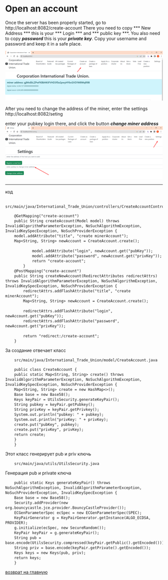 # Open an account

Once the server has been properly started, go to http://localhost:8082/create-account
There you need to copy *** New Address *** this is your *** Login *** and *** public key ***.
You also need to copy ***password*** this is your ***private key***.
Copy your username and password and keep it in a safe place.

![how to create an account](../screenshots/create-accountEng.png)

After you need to change the address of the miner, enter the settings http://localhost:8082/seting

enter your pubkey login there, and click the button ***change miner address***
![change miner address](../screenshots/change-minerEng.png)
____

код 
````
    src/main/java/International_Trade_Union/controllers/CreateAccountController.java
````
````
    @GetMapping("create-account")
    public String createAccount(Model model) throws InvalidAlgorithmParameterException, NoSuchAlgorithmException, InvalidKeySpecException, NoSuchProviderException {
    model.addAttribute("title", "create minerAccount");
    Map<String, String> newAccount = CreateAccount.create();

            model.addAttribute("login", newAccount.get("pubKey"));
            model.addAttribute("password", newAccount.get("privKey"));
            return "create-account";
        }
    @PostMapping("create-account")
    public String createNewAccount(RedirectAttributes redirectAttrs) throws InvalidAlgorithmParameterException, NoSuchAlgorithmException, InvalidKeySpecException, NoSuchProviderException {
        redirectAttrs.addFlashAttribute("title", "create minerAccount");
        Map<String, String> newAccount = CreateAccount.create();

        redirectAttrs.addFlashAttribute("login", newAccount.get("pubKey"));
        redirectAttrs.addFlashAttribute("password", newAccount.get("privKey"));

        return "redirect:/create-account";
    }
````

За создание отвечает класс 
````
    src/main/java/International_Trade_Union/model/CreateAccount.java
````

````
    public class CreateAccount {
    public static Map<String, String> create() throws InvalidAlgorithmParameterException, NoSuchAlgorithmException, InvalidKeySpecException, NoSuchProviderException {
    Map<String, String> create = new HashMap<>();
    Base base = new Base58();
    Keys keyPair = UtilsSecurity.generateKeyPair();
    String pubkey = keyPair.getPubkey();
    String privKey = keyPair.getPrivkey();
    System.out.println("pubkey: " + pubkey);
    System.out.println("privKey: " + privKey);
    create.put("pubKey", pubkey);
    create.put("privKey", privKey);
    return create;
    }
    }
````

Этот класс генерирует pub и priv ключь

````
    src/main/java/utils/UtilsSecurity.java
````

Генерация pub и private ключа

````
    public static Keys generateKeyPair() throws NoSuchAlgorithmException, InvalidAlgorithmParameterException, NoSuchProviderException, InvalidKeySpecException {
    Base base = new Base58();
    Security.addProvider(new org.bouncycastle.jce.provider.BouncyCastleProvider());
    ECGenParameterSpec ecSpec = new ECGenParameterSpec(SPEC);
    KeyPairGenerator g = KeyPairGenerator.getInstance(ALGO_ECDSA, PROVIDER);
    g.initialize(ecSpec, new SecureRandom());
    KeyPair keyPair = g.generateKeyPair();
    String pub = base.encode(UtilsSecurity.compressed(keyPair.getPublic().getEncoded()));
    String priv = base.encode(keyPair.getPrivate().getEncoded());
    Keys keys = new Keys(pub, priv);
    return keys;
    }
````

[возврат на главную](./documentationRus.md)